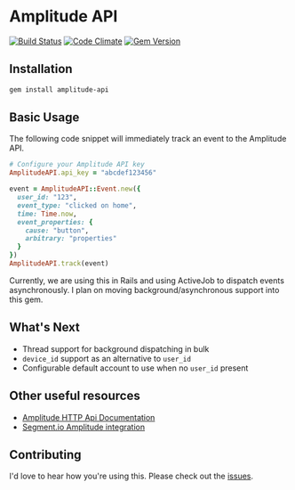 # Amplitude API
[![Build Status](https://travis-ci.org/toothrot/amplitude-api.svg?branch=master)](https://travis-ci.org/toothrot/amplitude-api)
[![Code Climate](https://codeclimate.com/github/toothrot/amplitude-api/badges/gpa.svg)](https://codeclimate.com/github/toothrot/amplitude-api)
[![Gem Version](https://badge.fury.io/rb/amplitude-api.svg)](http://badge.fury.io/rb/amplitude-api)

## Installation

```sh
gem install amplitude-api
```

## Basic Usage

The following code snippet will immediately track an event to the Amplitude API.

```ruby
# Configure your Amplitude API key
AmplitudeAPI.api_key = "abcdef123456"

event = AmplitudeAPI::Event.new({
  user_id: "123",
  event_type: "clicked on home",
  time: Time.now,
  event_properties: {
    cause: "button",
    arbitrary: "properties"
  }
})
AmplitudeAPI.track(event)
```

Currently, we are using this in Rails and using ActiveJob to dispatch events asynchronously. I plan on moving background/asynchronous support into this gem.

## What's Next

* Thread support for background dispatching in bulk
* `device_id` support as an alternative to `user_id`
* Configurable default account to use when no `user_id` present

## Other useful resources
* [Amplitude HTTP Api Documentation](https://amplitude.zendesk.com/hc/en-us/articles/204771828)
* [Segment.io Amplitude integration](https://segment.com/docs/integrations/amplitude/)
 
## Contributing

I'd love to hear how you're using this. Please check out the [issues](https://github.com/toothrot/amplitude-api/issues).
